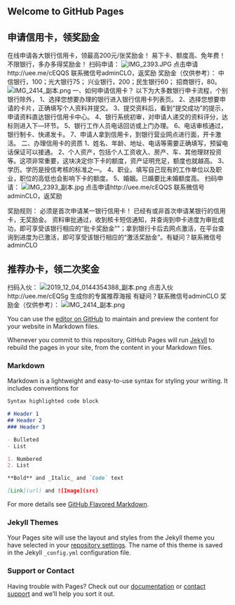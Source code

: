 ## Welcome to GitHub Pages
## 申请信用卡，领奖励金

在线申请各大银行信用卡，领最高200元/张奖励金！
易下卡、额度高、免年费！
不限银行，多办多得奖励金！
扫码申请：
![IMG_2393.JPG]({{site.baseurl}}/IMG_2393.JPG)
点击申请http://uee.me/cEQQS
联系微信号adminCLO，返奖励
奖励金（仅供参考）：
中信银行，100；光大银行75；
兴业银行，200；民生银行60；
招商银行，80。
![IMG_2414_副本.png]({{site.baseurl}}/IMG_2414_副本.png)
一、如何申请信用卡？
以下为大多数银行申卡流程，个别银行除外，
1、选择您想要办理的银行进入银行信用卡列表页。
2、选择您想要申请的卡片，正确填写个人资料并提交。
3、提交资料后，看到“提交成功”的提示，申请资料直达银行信用卡中心。
4、银行系统初审，对申请人递交的资料评分，达标则进入下—环节。
5、银行工作人员电话回访或上门办理。
6、电话审核通过，银行制卡、快递发卡。
7、申请人拿到信用卡，到银行营业网点进行面，开卡激活。
二、办理信用卡的资质
1、姓名、年龄、地址、电话等需要正确填写，预留电话保证可以接通。
2、个人资产，包括个人工资收入、房产、车、其他理财投资等。这项非常重要，这块决定你下卡的额度，资产证明充足，额度也就越高。
3、学历。学历是授信考核的标准之—。
4、职业。填写自己现有的工作单位以及职业，职位的高低也会影响下卡的额度。
5、婚姻。已婚要比未婚额度高。
扫码申请：
![IMG_2393_副本.jpg]({{site.baseurl}}/IMG_2393_副本.jpg)
点击申请http://uee.me/cEQQS
联系微信号adminCLO，返奖励

奖励规则：
必须是首次申请某一银行信用卡！
已经有或非首次申请某银行的信用卡，无奖励金。
资料审批通过，收到核卡短信通知，并查询到申卡进度为审批成功，即可享受该银行相应的“批卡奖励金”"；拿到银行卡后去网点激活，在平台查询到进度为已激活，即可享受该银行相应的“激活奖励金"。有疑问？联系微信号adminCLO

## 推荐办卡，领二次奖金
扫码入伙：
![2019_12_04_0144354388_副本.png]({{site.baseurl}}/2019_12_04_0144354388_副本.png)
点击入伙http://uee.me/cEQSg
生成你的专属推荐海报
有疑问？联系微信号adminCLO
奖励金（仅供参考）：
![IMG_2414_副本.png]({{site.baseurl}}/IMG_2414_副本.png)


You can use the [editor on GitHub](https://github.com/dreamerspace/dreamerspace/edit/master/README.md) to maintain and preview the content for your website in Markdown files.

Whenever you commit to this repository, GitHub Pages will run [Jekyll](https://jekyllrb.com/) to rebuild the pages in your site, from the content in your Markdown files.

### Markdown

Markdown is a lightweight and easy-to-use syntax for styling your writing. It includes conventions for

```markdown
Syntax highlighted code block

# Header 1
## Header 2
### Header 3

- Bulleted
- List

1. Numbered
2. List

**Bold** and _Italic_ and `Code` text

[Link](url) and ![Image](src)
```

For more details see [GitHub Flavored Markdown](https://guides.github.com/features/mastering-markdown/).

### Jekyll Themes

Your Pages site will use the layout and styles from the Jekyll theme you have selected in your [repository settings](https://github.com/dreamerspace/dreamerspace/settings). The name of this theme is saved in the Jekyll `_config.yml` configuration file.

### Support or Contact

Having trouble with Pages? Check out our [documentation](https://help.github.com/categories/github-pages-basics/) or [contact support](https://github.com/contact) and we’ll help you sort it out.
